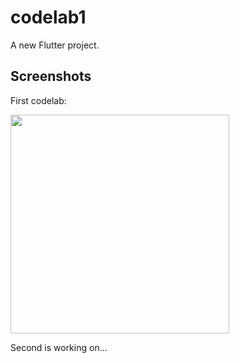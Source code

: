 # codelab1

A new Flutter project.

## Screenshots

First codelab:


<img src="https://user-images.githubusercontent.com/44341663/154484093-5fbc25cc-9a81-40d3-b4cb-76261ff758b7.png" width=350/>

Second is working on...
